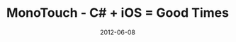 ---
layout:       talk
title:        "MonoTouch - C# + iOS = Good Times"
location:     "NDC, Oslo"
date:         2012-06-08
presentation: "https://speakerdeck.com/u/kouphax/p/monotouch-c-ios-good-times"
video:        "http://vimeo.com/43672348"
categories: [.NET, Mobile]
---